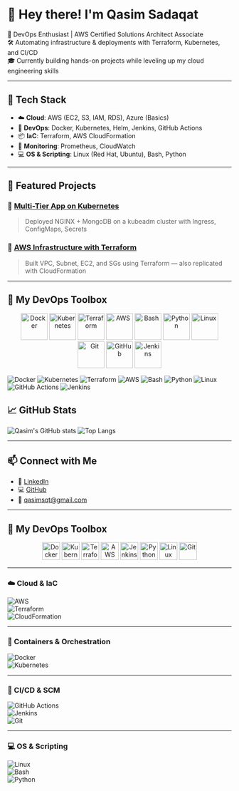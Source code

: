 # 👋 Hey there! I'm Qasim Sadaqat

🚀 DevOps Enthusiast | AWS Certified Solutions Architect Associate  
🛠️ Automating infrastructure & deployments with Terraform, Kubernetes, and CI/CD  
🎓 Currently building hands-on projects while leveling up my cloud engineering skills  

---

## 🧰 Tech Stack

- ☁️ **Cloud**: AWS (EC2, S3, IAM, RDS), Azure (Basics)
- 🚀 **DevOps**: Docker, Kubernetes, Helm, Jenkins, GitHub Actions
- 📦 **IaC**: Terraform, AWS CloudFormation
- 📡 **Monitoring**: Prometheus, CloudWatch
- 💻 **OS & Scripting**: Linux (Red Hat, Ubuntu), Bash, Python

---

## 📌 Featured Projects

### 🔹 [Multi-Tier App on Kubernetes](https://github.com/qasimsqt/k8s-multi-tier-app)
> Deployed NGINX + MongoDB on a kubeadm cluster with Ingress, ConfigMaps, Secrets

### 🔹 [AWS Infrastructure with Terraform](https://github.com/qasimsqt/aws-terraform-infra)
> Built VPC, Subnet, EC2, and SGs using Terraform — also replicated with CloudFormation

---

## 🧰 My DevOps Toolbox

<p align="center">
  <img src="https://cdn.jsdelivr.net/gh/devicons/devicon/icons/docker/docker-original-wordmark.svg" width="60" height="60" alt="Docker"/>
  <img src="https://cdn.jsdelivr.net/gh/devicons/devicon/icons/kubernetes/kubernetes-plain-wordmark.svg" width="60" height="60" alt="Kubernetes"/>
  <img src="https://cdn.jsdelivr.net/gh/devicons/devicon/icons/terraform/terraform-original-wordmark.svg" width="60" height="60" alt="Terraform"/>
  <img src="https://cdn.jsdelivr.net/gh/devicons/devicon/icons/amazonwebservices/amazonwebservices-original-wordmark.svg" width="60" height="60" alt="AWS"/>
  <img src="https://cdn.jsdelivr.net/gh/devicons/devicon/icons/bash/bash-original.svg" width="60" height="60" alt="Bash"/>
  <img src="https://cdn.jsdelivr.net/gh/devicons/devicon/icons/python/python-original-wordmark.svg" width="60" height="60" alt="Python"/>
  <img src="https://cdn.jsdelivr.net/gh/devicons/devicon/icons/linux/linux-original.svg" width="60" height="60" alt="Linux"/>
  <img src="https://cdn.jsdelivr.net/gh/devicons/devicon/icons/git/git-original.svg" width="60" height="60" alt="Git"/>
  <img src="https://cdn.jsdelivr.net/gh/devicons/devicon/icons/github/github-original.svg" width="60" height="60" alt="GitHub"/>
  <img src="https://cdn.jsdelivr.net/gh/devicons/devicon/icons/jenkins/jenkins-original.svg" width="60" height="60" alt="Jenkins"/>

  
</p>

![Docker](https://img.shields.io/badge/Docker-2496ED?style=for-the-badge&logo=docker&logoColor=white)
![Kubernetes](https://img.shields.io/badge/Kubernetes-326CE5?style=for-the-badge&logo=kubernetes&logoColor=white)
![Terraform](https://img.shields.io/badge/Terraform-7B42BC?style=for-the-badge&logo=terraform&logoColor=white)
![AWS](https://img.shields.io/badge/AWS-232F3E?style=for-the-badge&logo=amazonaws&logoColor=white)
![Bash](https://img.shields.io/badge/Bash-4EAA25?style=for-the-badge&logo=gnubash&logoColor=white)
![Python](https://img.shields.io/badge/Python-3776AB?style=for-the-badge&logo=python&logoColor=white)
![Linux](https://img.shields.io/badge/Linux-FCC624?style=for-the-badge&logo=linux&logoColor=black)
![GitHub Actions](https://img.shields.io/badge/GitHub%20Actions-2088FF?style=for-the-badge&logo=githubactions&logoColor=white)
![Jenkins](https://img.shields.io/badge/Jenkins-D24939?style=for-the-badge&logo=jenkins&logoColor=white)



## 📈 GitHub Stats 

![Qasim's GitHub stats](https://github-readme-stats.vercel.app/api?username=qasimsqt&show_icons=true&theme=tokyonight)
![Top Langs](https://github-readme-stats.vercel.app/api/top-langs/?username=qasimsqt&layout=compact&theme=tokyonight)

---

## 📫 Connect with Me

- 💼 [LinkedIn](https://linkedin.com/in/qasim-sadaqat)
- 💻 [GitHub](https://github.com/qasimsqt)
- 📧 qasimsqt@gmail.com

---













## 🧰 My DevOps Toolbox

<p align="center">
  <img src="https://cdn.jsdelivr.net/gh/devicons/devicon/icons/docker/docker-original.svg" width="40" alt="Docker"/>
  <img src="https://cdn.jsdelivr.net/gh/devicons/devicon/icons/kubernetes/kubernetes-plain.svg" width="40" alt="Kubernetes"/>
  <img src="https://cdn.jsdelivr.net/gh/devicons/devicon/icons/terraform/terraform-original.svg" width="40" alt="Terraform"/>
  <img src="https://cdn.jsdelivr.net/gh/devicons/devicon/icons/amazonwebservices/amazonwebservices-original.svg" width="40" alt="AWS"/>
  <img src="https://cdn.jsdelivr.net/gh/devicons/devicon/icons/jenkins/jenkins-original.svg" width="40" alt="Jenkins"/>
  <img src="https://cdn.jsdelivr.net/gh/devicons/devicon/icons/python/python-original.svg" width="40" alt="Python"/>
  <img src="https://cdn.jsdelivr.net/gh/devicons/devicon/icons/linux/linux-original.svg" width="40" alt="Linux"/>
  <img src="https://cdn.jsdelivr.net/gh/devicons/devicon/icons/git/git-original.svg" width="40" alt="Git"/>
</p>

---

### ☁️ Cloud & IaC  
![AWS](https://img.shields.io/badge/AWS-232F3E?style=for-the-badge&logo=amazonaws&logoColor=white)  
![Terraform](https://img.shields.io/badge/Terraform-7B42BC?style=for-the-badge&logo=terraform&logoColor=white)  
![CloudFormation](https://img.shields.io/badge/CloudFormation-FF4F8B?style=for-the-badge&logo=amazonaws&logoColor=white)

---

### 🐳 Containers & Orchestration  
![Docker](https://img.shields.io/badge/Docker-2496ED?style=for-the-badge&logo=docker&logoColor=white)  
![Kubernetes](https://img.shields.io/badge/Kubernetes-326CE5?style=for-the-badge&logo=kubernetes&logoColor=white)

---

### 🔄 CI/CD & SCM  
![GitHub Actions](https://img.shields.io/badge/GitHub%20Actions-2088FF?style=for-the-badge&logo=githubactions&logoColor=white)  
![Jenkins](https://img.shields.io/badge/Jenkins-D24939?style=for-the-badge&logo=jenkins&logoColor=white)  
![Git](https://img.shields.io/badge/Git-F05032?style=for-the-badge&logo=git&logoColor=white)

---

### 💻 OS & Scripting  
![Linux](https://img.shields.io/badge/Linux-FCC624?style=for-the-badge&logo=linux&logoColor=black)  
![Bash](https://img.shields.io/badge/Bash-4EAA25?style=for-the-badge&logo=gnubash&logoColor=white)  
![Python](https://img.shields.io/badge/Python-3776AB?style=for-the-badge&logo=python&logoColor=white)


